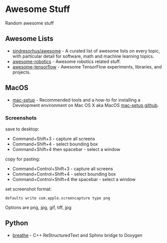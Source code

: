 # Awesome Stuff

Random awesome stuff

Awesome Lists
-------------

- [sindresorhus/awesome](https://github.com/sindresorhus/awesome) - A curated list of awesome lists on every topic, with particular detail for software, math and machine learning topics.
- [awesome-robotics](https://github.com/ahundt/awesome-robotics) - Awesome robotics related stuff.
- [awesome-tensorflow](https://github.com/jtoy/awesome-tensorflow) - Awesome TensorFlow experiments, libraries, and projects.

MacOS
-----

- [mac-setup](http://sourabhbajaj.com/mac-setup/) - Recommended tools and a how-to for installing a Development environment on Mac OS X aka MacOS [mac-setup github](https://github.com/sb2nov/mac-setup).

### Screenshots

save to desktop:

- Command+Shift+3 - capture all screens
- Command+Shift+4 - select bounding box
- Command+Shift+4 then spacebar - select a window

copy for pasting:

- Command+Control+Shift+3 - capture all screens
- Command+Control+Shift+4 - select bounding box
- Command+Control+Shift+4 the spacebar - select a window

set screenshot format:

```
defaults write com.apple.screencapture type png
```

Options are png, jpg, gif, tiff, jpg


Python
------

- [breathe](https://github.com/michaeljones/breathe) - C++ ReStructuredText and Sphinx bridge to Doxygen
